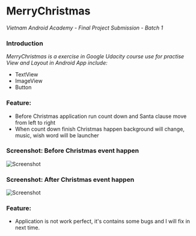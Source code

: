 # MerryChristmas
_Vietnam Android Academy - Final Project Submission - Batch 1_
### Introduction
_MerryChristmas is a exercise in Google Udacity course use for practise View and Layout in Android App include:_
- TextView
- ImageView
- Button

### Feature:
- Before Christmas application run count down and Santa clause move from left to right
- When count down finish Christmas happen background will change, music, wish word will be launcher

### Screenshot: Before Christmas event happen
![Screenshot](https://raw.github.com/ilentt/MerryChristmas/master/app/src/main/res/drawable/screenshot1.png)

### Screenshot: After Christmas event happen
![Screenshot](https://raw.github.com/ilentt/MerryChristmas/master/app/src/main/res/drawable/screenshot2.png)

### Feature:
- Application is not work perfect, it's contains some bugs and I will fix in next time. 
